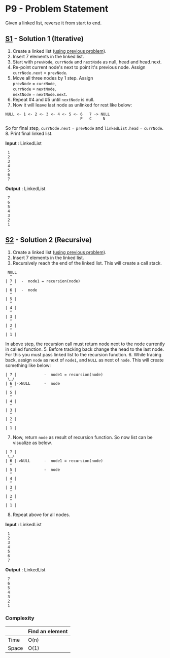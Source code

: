 # P9 - Problem Statement
Given a linked list, reverse it from start to end. 

## [S1](https://github.com/Lakshitnagar/DS-ALGO/blob/master/ds/linkedlist/p9/S1.java) - Solution 1 (Iterative)
1. Create a linked list ([using previous problem](https://github.com/Lakshitnagar/DS-ALGO/blob/master/ds/linkedlist/LinkedList.java)).
2. Insert 7 elements in the linked list.
3. Start with `prevNode`, `currNode` and `nextNode` as null, head and head.next.
4. Re-point current node's next to point it's previous node. Assign `currNode.next` = `prevNode`.
5. Move all three nodes by 1 step. Assign<br> `prevNode` = `currNode`, <br> `currNode` = `nextNode`, <br> `nextNode` = `nextNode.next`.
6. Repeat #4 and #5 until `nextNode` is null.
7. Now it will leave last node as unlinked for rest like below:
```
NULL <- 1 <- 2 <- 3 <- 4 <- 5 <- 6   7 -> NULL
                                 P   C     N
```
So for final step, `currNode.next` = `prevNode` and `linkedList.head` = `currNode`.
8. Print final linked list.

<b>Input</b> : LinkedList
```
 1
 2
 3
 4
 5
 6
 7
```

<b>Output</b> : LinkedList
```
 7
 6
 5
 4
 3
 2
 1
```

## [S2](https://github.com/Lakshitnagar/DS-ALGO/blob/master/ds/linkedlist/p9/S2.java) - Solution 2 (Recursive)
1. Create a linked list ([using previous problem](https://github.com/Lakshitnagar/DS-ALGO/blob/master/ds/linkedlist/LinkedList.java)).
2. Insert 7 elements in the linked list.
3. Recursively reach the end of the linked list. This will create a call stack.
```
 NULL
  ^
| 7 |  -  node1 = recursion(node)
  ^
| 6 |  -  node
  ^
| 5 |
  ^
| 4 |
  ^
| 3 |
  ^
| 2 |
  ^
| 1 |
```
In above step, the recursion call must return node next to the node currently in called function.
5. Before tracking back change the head to the last node. For this you must pass linked list to the recursion function.
6. While tracing back, assign `node` as next of `node1`, and `NULL` as next of `node`. This will create something like below:
```
| 7 |            -  node1 = recursion(node)
 \,/
| 6 |->NULL      -  node
  ^
| 5 |
  ^
| 4 |
  ^
| 3 |
  ^
| 2 |
  ^
| 1 |
```
7. Now, return `node` as result of recursion function. So now list can be visualize as below.
```
| 7 |            
 \,/
| 6 |->NULL      -  node1 = recursion(node)
  ^
| 5 |            -  node
  ^
| 4 |
  ^
| 3 |
  ^
| 2 |
  ^
| 1 |
```
8. Repeat above for all nodes.

<b>Input</b> : LinkedList
```
 1
 2
 3
 4
 5
 6
 7
```

<b>Output</b> : LinkedList
```
 7
 6
 5
 4
 3
 2
 1
```

### Complexity

|               | Find an element     |
| ------------- | ------------------- |
| Time          | O(n)              |
| Space         | O(1)                |
